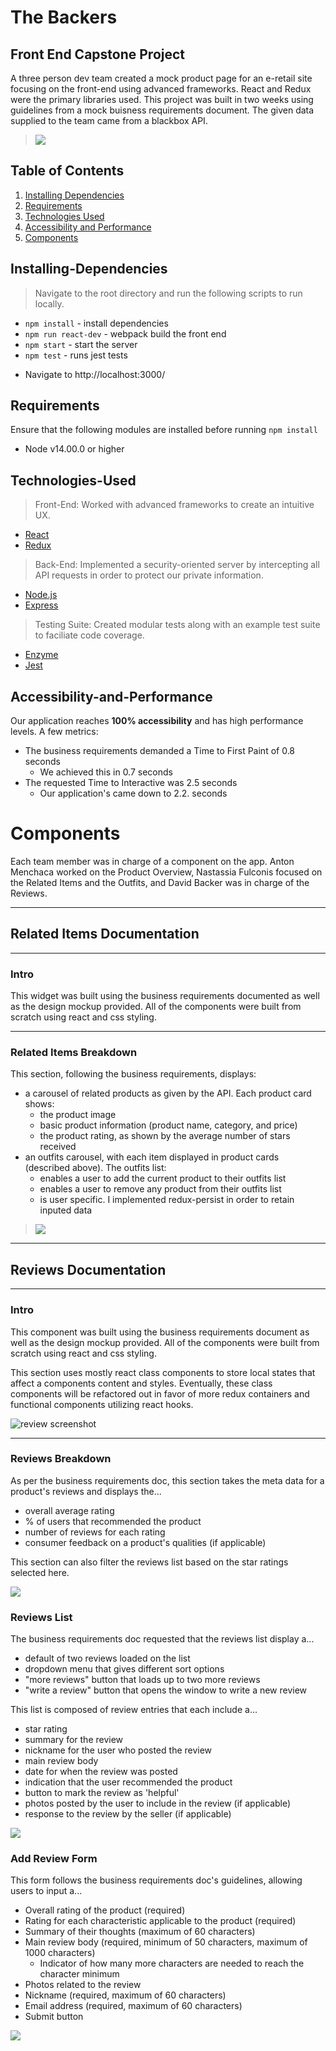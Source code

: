 # The Backers
## Front End Capstone Project

A three person dev team created a mock product page for an e-retail site focusing on the front-end using advanced frameworks. React and Redux were the primary libraries used. This project was built in two weeks using guidelines from a mock buisness requirements document. The given data supplied to the team came from a blackbox API.

> ![](documentation/the-backers.gif)

## Table of Contents

1. [Installing Dependencies](#Installing-Dependencies)
2. [Requirements](#Requirements)
3. [Technologies Used](#Technologies-Used)
4. [Accessibility and Performance](#Accessibility-and-Performance)
5. [Components](#Components)

## Installing-Dependencies

> Navigate to the root directory and run the following scripts to run locally.

- `npm install` - install dependencies
- `npm run react-dev` - webpack build the front end
- `npm start` - start the server
- `npm test` - runs jest tests

* Navigate to http://localhost:3000/

## Requirements

Ensure that the following modules are installed before running `npm install`

- Node v14.00.0 or higher

## Technologies-Used

> Front-End: Worked with advanced frameworks to create an intuitive UX.

- [React](https://reactjs.org/)
- [Redux](https://redux.js.org/)

> Back-End: Implemented a security-oriented server by intercepting all API requests in order to protect our private information.

- [Node.js](https://nodejs.org/en/)
- [Express](https://expressjs.com)

> Testing Suite: Created modular tests along with an example test suite to faciliate code coverage.

- [Enzyme](https://enzymejs.github.io/enzyme/)
- [Jest](https://jestjs.io/docs/en/api)

## Accessibility-and-Performance

Our application reaches __100% accessibility__ and has high performance levels.
A few metrics:

- The business requirements demanded a Time to First Paint of 0.8 seconds
	- We achieved this in 0.7 seconds
- The requested Time to Interactive was 2.5 seconds
	- Our application's came down to 2.2. seconds

# Components

Each team member was in charge of a component on the app. Anton Menchaca worked on the Product Overview, Nastassia Fulconis focused on the Related Items and the Outfits, and David Backer was in charge of the Reviews.

---

## Related Items Documentation
---
### Intro
This widget was built using the business requirements documented as well as the design mockup provided. All of the components were built from scratch using react and css styling.

---

### Related Items Breakdown
This section, following the business requirements, displays:

- a carousel of related products as given by the API. Each product card shows:
	- the product image
	- basic product information (product name, category, and price)
	- the product rating, as shown by the average number of stars received
- an outfits carousel, with each item displayed in product cards (described above). The outfits list:
	- enables a user to add the current product to their outfits list
	- enables a user to remove any product from their outfits list
	- is user specific. I implemented redux-persist in order to retain inputed data

> ![](documentation/related-products-gif.gif)

---

## Reviews Documentation
---
### Intro
This component was built using the business requirements document as well as the design mockup provided. All of the components were built from scratch using react and css styling.

This section uses mostly react class components to store local states that affect a components content and styles. Eventually, these class components will be refactored out in favor of more redux containers and functional components utilizing react hooks.

![review screenshot](documentation/reviews/reviews-screenshot.png)

---


### Reviews Breakdown
As per the business requirements doc, this section takes the meta data for a product's reviews and displays the...

- overall average rating
- % of users that recommended the product
- number of reviews for each rating
- consumer feedback on a product's qualities (if applicable)

This section can also filter the reviews list based on the star ratings selected here.

![](documentation/reviews/review-breakdown-2.gif)

### Reviews List
The business requirements doc requested that the reviews list display a...

- default of two reviews loaded on the list
- dropdown menu that gives different sort options
- "more reviews" button that loads up to two more reviews
- "write a review" button that opens the window to write a new review

This list is composed of review entries that each include a...

- star rating
- summary for the review
- nickname for the user who posted the review
- main review body
- date for when the review was posted
- indication that the user recommended the product
- button to mark the review as 'helpful'
- photos posted by the user to include in the review (if applicable)
- response to the review by the seller (if applicable)

![](documentation/reviews/review-list-2.gif)

### Add Review Form
This form follows the business requirements doc's guidelines, allowing users to input a...

- Overall rating of the product (required)
- Rating for each characteristic applicable to the product (required)
- Summary of their thoughts (maximum of 60 characters)
- Main review body (required, minimum of 50 characters, maximum of 1000 characters)
	- Indicator of how many more characters are needed to reach the character minimum
- Photos related to the review
- Nickname (required, maximum of 60 characters)
- Email address (required, maximum of 60 characters)
- Submit button

![](documentation/reviews/review-form-2.gif)




